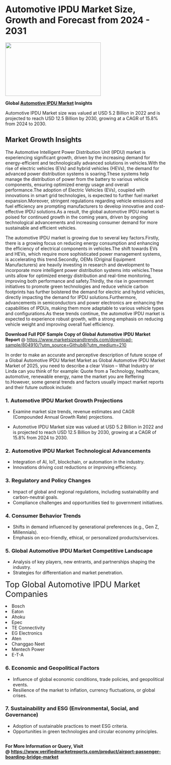 <H1>Automotive IPDU Market Size, Growth and Forecast from 2024 - 2031</H1><img class="aligncenter size-medium wp-image-584254" src="https://thirdeyenews.in/wp-content/uploads/2024/09/Global-Market-Research-300x168.jpeg" alt="" width="300" height="168" /><p><strong>Global&nbsp;<a href="https://www.marketsizeandtrends.com/download-sample/804910/?utm_source=Github8j?utm_medium=210">Automotive IPDU Market</a> Insights</strong></p><p>Automotive IPDU Market size was valued at USD 5.2 Billion in 2022 and is projected to reach USD 12.5 Billion by 2030, growing at a CAGR of 15.8% from 2024 to 2030.</p><p><h2>Market Growth Insights</h2> <p>The Automotive Intelligent Power Distribution Unit (IPDU) market is experiencing significant growth, driven by the increasing demand for energy-efficient and technologically advanced solutions in vehicles.With the rise of electric vehicles (EVs) and hybrid vehicles (HEVs), the demand for advanced power distribution systems is soaring.These systems help manage the distribution of power from the battery to various vehicle components, ensuring optimized energy usage and overall performance.The adoption of Electric Vehicles (EVs), coupled with innovations in smart grid technologies, is expected to further fuel market expansion.Moreover, stringent regulations regarding vehicle emissions and fuel efficiency are prompting manufacturers to develop innovative and cost-effective IPDU solutions.As a result, the global automotive IPDU market is poised for continued growth in the coming years, driven by ongoing technological advancements and increasing consumer demand for more sustainable and efficient vehicles.</p> <p>The automotive IPDU market is growing due to several key factors.Firstly, there is a growing focus on reducing energy consumption and enhancing the efficiency of electrical components in vehicles.The shift towards EVs and HEVs, which require more sophisticated power management systems, is accelerating this trend.Secondly, OEMs (Original Equipment Manufacturers) are heavily investing in research and development to incorporate more intelligent power distribution systems into vehicles.These units allow for optimized energy distribution and real-time monitoring, improving both performance and safety.Thirdly, the rise in government initiatives to promote green technologies and reduce vehicle carbon footprints has further bolstered the demand for electric and hybrid vehicles, directly impacting the demand for IPDU solutions.Furthermore, advancements in semiconductors and power electronics are enhancing the capabilities of IPDUs, making them more adaptable to various vehicle types and configurations.As these trends continue, the automotive IPDU market is expected to experience robust growth, with a strong emphasis on reducing vehicle weight and improving overall fuel efficiency.<p><span class=""><strong>Download Full PDF Sample Copy of Global Automotive IPDU Market Report</strong> @ <a href="https://www.marketsizeandtrends.com/download-sample/804910/?utm_source=Github8j?utm_medium=210" target="_blank">https://www.marketsizeandtrends.com/download-sample/804910/?utm_source=Github8j?utm_medium=210</a></span></p><p>In order to make an accurate and perceptive description of future scope of a Global&nbsp;Automotive IPDU Market Market as Global&nbsp;Automotive IPDU Market Market of 2025, you need to describe a clear Vision &ndash; What Industry or Linda can you think of for example: Quote from a Technology, healthcare, automotive, renewable energy, name the market you are Reffering to.However, some general trends and factors usually impact market reports and their future outlook include:</p><h3>1.&nbsp;<strong>Automotive IPDU Market Growth Projections</strong></h3><ul><li>Examine market size trends, revenue estimates and CAGR (Compounded Annual Growth Rate) projections.</li><li><p>Automotive IPDU Market size was valued at USD 5.2 Billion in 2022 and is projected to reach USD 12.5 Billion by 2030, growing at a CAGR of 15.8% from 2024 to 2030.</p></li></ul><h3>2.&nbsp;<strong>Automotive IPDU Market Technological Advancements</strong></h3><ul><li>Integration of AI, IoT, blockchain, or automation in the industry.</li><li>Innovations driving cost reductions or improving efficiency.</li></ul><h3>3.&nbsp;<strong>Regulatory and Policy Changes</strong></h3><ul><li>Impact of global and regional regulations, including sustainability and carbon-neutral goals.</li><li>Compliance challenges and opportunities tied to government initiatives.</li></ul><h3>4.&nbsp;<strong>Consumer Behavior Trends</strong></h3><ul><li>Shifts in demand influenced by generational preferences (e.g., Gen Z, Millennials).</li><li>Emphasis on eco-friendly, ethical, or personalized products/services.</li></ul><h3>5.&nbsp;<strong>Global Automotive IPDU Market Competitive Landscape</strong></h3><ul><li>Analysis of key players, new entrants, and partnerships shaping the industry.</li><li>Strategies for differentiation and market penetration.</li></ul><p data-pm-slice="1 1 []"><span style="color: inherit; font-family: inherit; font-size: 25px;">Top Global Automotive IPDU Market Companies</span></p><div class="" data-test-id=""><p><li>Bosch</li><li> Eaton</li><li> Ahoku</li><li> Epec</li><li> TE Connectivity</li><li> EG Electronics</li><li> Aten</li><li> Changgao Neet</li><li> Mentech Power</li><li> E-T-A</li></p></div><h3>6.&nbsp;<strong>Economic and Geopolitical Factors</strong></h3><ul><li>Influence of global economic conditions, trade policies, and geopolitical events.</li><li>Resilience of the market to inflation, currency fluctuations, or global crises.</li></ul><h3>7.&nbsp;<strong>Sustainability and ESG (Environmental, Social, and Governance)</strong></h3><ul><li>Adoption of sustainable practices to meet ESG criteria.</li><li>Opportunities in green technologies and circular economy principles.</li></ul><h2><strong style="font-size: 14px;">For More Information or Query, Visit @&nbsp;</strong><a style="background-color: #ffffff; font-size: 14px;" href="https://www.marketsizeandtrends.com/report/automotive-ipdu-market/" target="_blank">https://www.verifiedmarketreports.com/product/airport-passenger-boarding-bridge-market</a></h2>